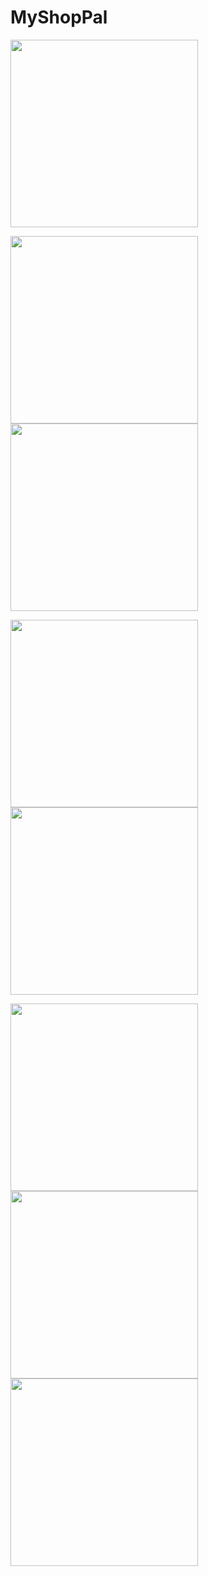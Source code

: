 # MyShopPal

<img src="images/1646849488535.gif" width="300">                   



<img src="images/1646848260953.gif" width="300">                                                   <img src="images/1646848260939.gif" width="300">



<img src="images/1646848260925.gif" width="300">                                                  <img src="images/1646848260909.gif" width="300">


<img src="images/1646850614719.jpg" width="300">                <img src="images/1646850614708.jpg" width="300">               <img src="images/1646850614700.jpg" width="300">


